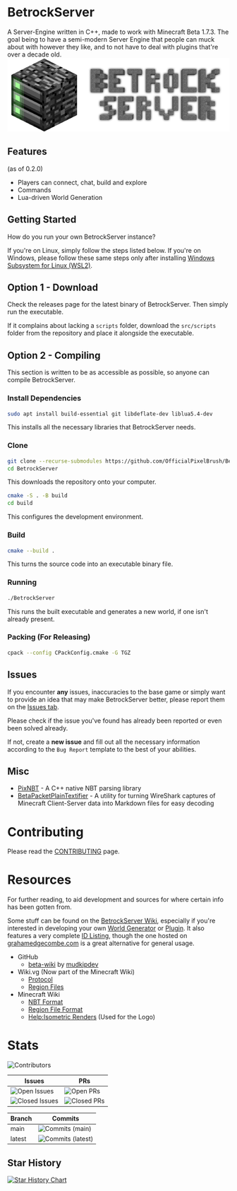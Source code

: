 # BetrockServer
A Server-Engine written in C++, made to work with Minecraft Beta 1.7.3. The goal being to have a semi-modern Server Engine that people can muck about with however they like, and to not have to deal with plugins that're over a decade old.
![BetrockServer Logo](media/betrock_server_logo.png)

## Features
(as of 0.2.0)
- Players can connect, chat, build and explore
- Commands
- Lua-driven World Generation

## Getting Started
How do you run your own BetrockServer instance?

If you're on Linux, simply follow the steps listed below. If you're on Windows, please follow these same steps only after installing [Windows Subsystem for Linux (WSL2)](https://learn.microsoft.com/en-us/windows/wsl/install).

## Option 1 - Download
Check the releases page for the latest binary of BetrockServer. Then simply run the executable.

If it complains about lacking a `scripts` folder, download the `src/scripts` folder from the repository and place it alongside the executable.

## Option 2 - Compiling
This section is written to be as accessible as possible, so anyone can compile BetrockServer.

### Install Dependencies
```bash
sudo apt install build-essential git libdeflate-dev liblua5.4-dev
```
This installs all the necessary libraries that BetrockServer needs.

### Clone
```bash
git clone --recurse-submodules https://github.com/OfficialPixelBrush/BetrockServer.git
cd BetrockServer
```
This downloads the repository onto your computer.
```bash
cmake -S . -B build
cd build
```
This configures the development environment.

### Build
```bash
cmake --build .
```
This turns the source code into an executable binary file.

### Running
```bash
./BetrockServer
```
This runs the built executable and generates a new world,
if one isn't already present.

### Packing (For Releasing)
```bash
cpack --config CPackConfig.cmake -G TGZ
```

## Issues
If you encounter **any** issues, inaccuracies to the base game or simply want to provide an idea that may make BetrockServer better,
please report them on the [Issues tab](https://github.com/OfficialPixelBrush/BetrockServer/issues).

Please check if the issue you've found has already been reported or even been solved already.

If not, create a **new issue** and fill out all the necessary information according to the `Bug Report` template to the best of your abilities.

## Misc
- [PixNBT](https://github.com/OfficialPixelBrush/pixnbt) - A C++ native NBT parsing library
- [BetaPacketPlainTextifier](https://github.com/OfficialPixelBrush/BetaPacketPlainTextifier) - A utility for turning WireShark captures of Minecraft Client-Server data into Markdown files for easy decoding

# Contributing
Please read the [CONTRIBUTING](https://github.com/OfficialPixelBrush/BetrockServer/blob/main/CONTRIBUTING.md) page.

# Resources
For further reading, to aid development and sources for where certain info has been gotten from.

Some stuff can be found on the [BetrockServer Wiki](https://github.com/OfficialPixelBrush/BetrockServer/wiki),
especially if you're interested in developing your own [World Generator](https://github.com/OfficialPixelBrush/BetrockServer/wiki/World-Generation) or [Plugin](https://github.com/OfficialPixelBrush/BetrockServer/wiki/Plugins). It also features a very complete [ID Listing](https://github.com/OfficialPixelBrush/BetrockServer/wiki/Full-ID-Listing),
though the one hosted on [grahamedgecombe.com](https://minecraft-ids.grahamedgecombe.com/) is a great alternative for general usage.

- GitHub
    - [beta-wiki](https://github.com/mudkipdev/beta-wiki) by [mudkipdev](https://github.com/mudkipdev)
- Wiki.vg (Now part of the Minecraft Wiki)
    - [Protocol](https://minecraft.wiki/w/Minecraft_Wiki:Projects/wiki.vg_merge/Protocol?oldid=2769758)
    - [Region Files](https://minecraft.wiki/w/Minecraft_Wiki:Projects/wiki.vg_merge/Region_Files)
- Minecraft Wiki
    - [NBT Format](https://minecraft.wiki/w/NBT_format)
    - [Region File Format](https://minecraft.wiki/w/Region_file_format)
    - [Help:Isometric Renders](https://minecraft.wiki/w/Help:Isometric_renders) (Used for the Logo)

# Stats
![Contributors](https://img.shields.io/github/contributors/OfficialPixelBrush/BetrockServer)

| Issues | PRs |
| - | - |
| ![Open Issues](https://img.shields.io/github/issues/OfficialPixelBrush/BetrockServer) | ![Open PRs](https://img.shields.io/github/issues-pr/OfficialPixelBrush/BetrockServer) |
| ![Closed Issues](https://img.shields.io/github/issues-closed/OfficialPixelBrush/BetrockServer) | ![Closed PRs](https://img.shields.io/github/issues-pr-closed/OfficialPixelBrush/BetrockServer) |

| Branch | Commits |
| - | - |
| main | ![Commits (main)](https://img.shields.io/github/commit-activity/t/OfficialPixelBrush/BetrockServer/main) |
| latest | ![Commits (latest)](https://img.shields.io/github/commit-activity/t/OfficialPixelBrush/BetrockServer/latest) |
                        
## Star History

[![Star History Chart](https://api.star-history.com/svg?repos=OfficialPixelBrush/BetrockServer&type=Date)](https://www.star-history.com/#OfficialPixelBrush/BetrockServer&Date)

